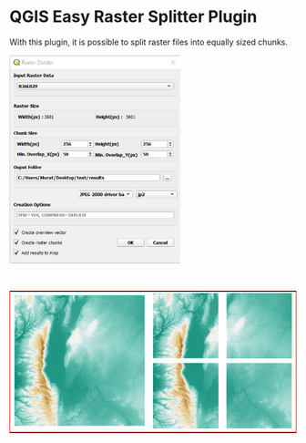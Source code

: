 # QGIS Easy Raster Splitter Plugin

With this plugin, it is possible to split raster files into equally sized chunks.
<br/>

<p align="left">
  <img width="300" src="../images/gui_.PNG">
</p>
<br/>


<table style="border-collapse: collapse; border:1px solid red;" cellpadding="0" cellspacing="0" >
  <tr>
    <td rowspan="2"><img width="450" src="../images/raster.PNG"></td>
    <td><img width="225" src="../images/raster_chunk_1.PNG"></td>    
    <td><img width="225" src="../images/raster_chunk_2.PNG"></td>
  </tr>
  <tr>
    <td><img width="225" src="../images/raster_chunk_3.PNG"></td>
    <td><img width="225" src="../images/raster_chunk_4.PNG"></td>
  </tr>  
  
</table>
